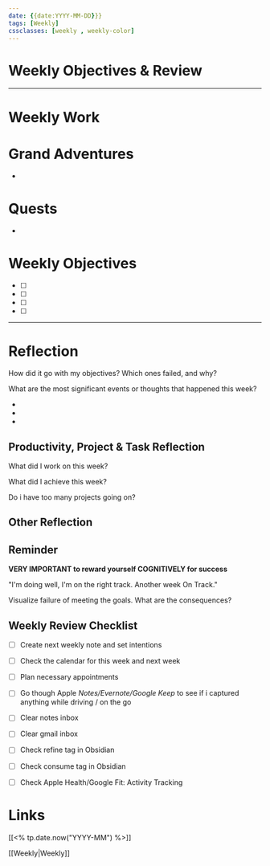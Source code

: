 ```yaml
---
date: {{date:YYYY-MM-DD}}}
tags: [Weekly]
cssclasses: [weekly , weekly-color]
---
```

# Weekly Objectives & Review
***
# Weekly Work
# Grand Adventures

*

# Quests

-

# Weekly Objectives

- [ ] 
- [ ] 
- [ ] 
- [ ] 

***
# Reflection

How did it go with my objectives? Which ones failed, and why?

What are the most significant events or thoughts that happened this week?

*
*
*

## Productivity, Project & Task Reflection

What did I work on this week?



What did I achieve this week?



Do i have too many projects going on?



## Other Reflection



## Reminder

**VERY IMPORTANT to reward yourself COGNITIVELY for success**

"I'm doing well, I'm on the right track. Another week On Track."

Visualize failure of meeting the goals. What are the consequences?

## Weekly Review Checklist

- [ ] Create next weekly note and set intentions
- [ ] Check the calendar for this week and next week
- [ ] Plan necessary appointments

- [ ] Go though Apple *Notes/Evernote/Google Keep* to see if i captured anything while driving / on the go
- [ ] Clear notes inbox
- [ ] Clear gmail inbox

- [ ] Check refine tag in Obsidian
- [ ] Check consume tag in Obsidian

- [ ] Check Apple Health/Google Fit: Activity Tracking

# Links

[[<% tp.date.now("YYYY-MM") %>]]

[[Weekly|Weekly]]